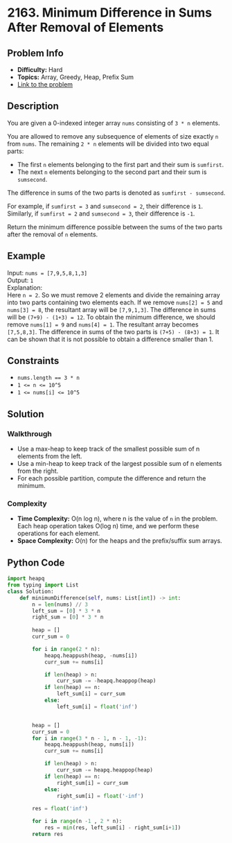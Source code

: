 # 2163. Minimum Difference in Sums After Removal of Elements

## Problem Info

- **Difficulty:** Hard
- **Topics:** Array, Greedy, Heap, Prefix Sum
- [Link to the problem](https://leetcode.com/problems/minimum-difference-in-sums-after-removal-of-elements/)

## Description

You are given a 0-indexed integer array `nums` consisting of `3 * n` elements.

You are allowed to remove any subsequence of elements of size exactly `n` from `nums`. The remaining `2 * n` elements will be divided into two equal parts:

- The first `n` elements belonging to the first part and their sum is `sumfirst`.
- The next `n` elements belonging to the second part and their sum is `sumsecond`.

The difference in sums of the two parts is denoted as `sumfirst - sumsecond`.

For example, if `sumfirst = 3` and `sumsecond = 2`, their difference is `1`.  
Similarly, if `sumfirst = 2` and `sumsecond = 3`, their difference is `-1`.

Return the minimum difference possible between the sums of the two parts after the removal of `n` elements.

## Example

Input: `nums = [7,9,5,8,1,3]`  
Output: `1`  
Explanation:  
Here `n = 2`. So we must remove 2 elements and divide the remaining array into two parts containing two elements each.
If we remove `nums[2] = 5` and `nums[3] = 8`, the resultant array will be `[7,9,1,3]`. The difference in sums will be `(7+9) - (1+3) = 12`.
To obtain the minimum difference, we should remove `nums[1] = 9` and `nums[4] = 1`. The resultant array becomes `[7,5,8,3]`. The difference in sums of the two parts is `(7+5) - (8+3) = 1`.
It can be shown that it is not possible to obtain a difference smaller than 1.

## Constraints

- `nums.length == 3 * n`
- `1 <= n <= 10^5`
- `1 <= nums[i] <= 10^5`

## Solution

### Walkthrough

- Use a max-heap to keep track of the smallest possible sum of n elements from the left.
- Use a min-heap to keep track of the largest possible sum of n elements from the right.
- For each possible partition, compute the difference and return the minimum.

### Complexity

- **Time Complexity:** O(n log n), where n is the value of `n` in the problem. Each heap operation takes O(log n) time, and we perform these operations for each element.
- **Space Complexity:** O(n) for the heaps and the prefix/suffix sum arrays.

## Python Code

``` Python 
import heapq
from typing import List
class Solution:
    def minimumDifference(self, nums: List[int]) -> int:
        n = len(nums) // 3
        left_sum = [0] * 3 * n
        right_sum = [0] * 3 * n
        
        heap = []
        curr_sum = 0

        for i in range(2 * n):
            heapq.heappush(heap, -nums[i])
            curr_sum += nums[i]

            if len(heap) > n:
                curr_sum -= -heapq.heappop(heap)
            if len(heap) == n:
                left_sum[i] = curr_sum
            else:
                left_sum[i] = float('inf')


        heap = []
        curr_sum = 0
        for i in range(3 * n - 1, n - 1, -1):
            heapq.heappush(heap, nums[i])
            curr_sum += nums[i]

            if len(heap) > n:
                curr_sum -= heapq.heappop(heap)
            if len(heap) == n:
                right_sum[i] = curr_sum
            else:
                right_sum[i] = float('-inf')
        
        res = float('inf')

        for i in range(n -1 , 2 * n):
            res = min(res, left_sum[i] - right_sum[i+1])
        return res

```